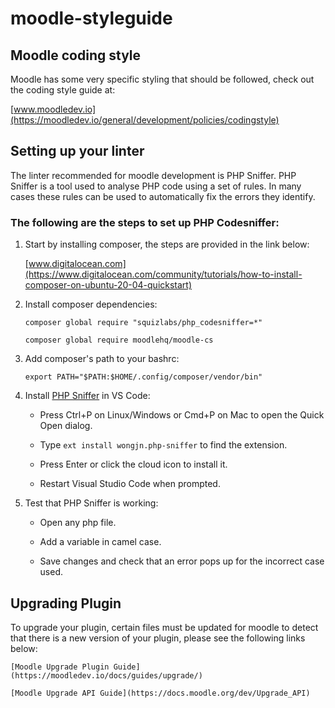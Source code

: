 # moodle-styleguide


## Moodle coding style

Moodle has some very specific styling that should be followed, check out the coding style guide at:

  [www.moodledev.io](https://moodledev.io/general/development/policies/codingstyle)


## Setting up your linter


The linter recommended for moodle development is PHP Sniffer. PHP Sniffer is a tool used to analyse PHP code using a set of rules. In many cases these rules can be used to automatically fix the errors they identify.


### The following are the steps to set up PHP Codesniffer:


  1. Start by installing composer, the steps are provided in the link below:

     [www.digitalocean.com](https://www.digitalocean.com/community/tutorials/how-to-install-composer-on-ubuntu-20-04-quickstart)
    
 
  2. Install composer dependencies:
 
      ```shell   
      composer global require "squizlabs/php_codesniffer=*"
  
      composer global require moodlehq/moodle-cs
      ```  
   
  3. Add composer's path to your bashrc:

      ```shell
      export PATH="$PATH:$HOME/.config/composer/vendor/bin"
      ```
      

  4. Install [PHP Sniffer](https://marketplace.visualstudio.com/items?itemName=wongjn.php-sniffer) in VS Code:
 
        
      - Press Ctrl+P on Linux/Windows or Cmd+P on Mac to open the Quick Open dialog.
      
      - Type `ext install wongjn.php-sniffer` to find the extension.
    
      - Press Enter or click the cloud icon to install it.

      - Restart Visual Studio Code when prompted.
 
  
  5. Test that PHP Sniffer is working:
  
    
     - Open any php file.

     - Add a variable in camel case.
    
     - Save changes and check that an error pops up for the incorrect case used.
  
  
## Upgrading Plugin

  
To upgrade your plugin, certain files must be updated for moodle to detect that there is a new version of your plugin, please see the following links below:


    [Moodle Upgrade Plugin Guide](https://moodledev.io/docs/guides/upgrade/)
    
    [Moodle Upgrade API Guide](https://docs.moodle.org/dev/Upgrade_API)


